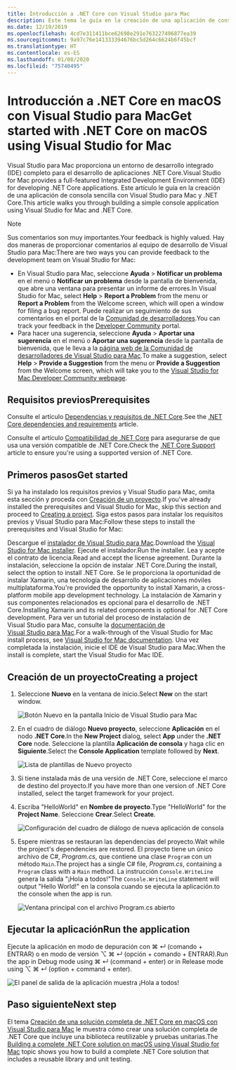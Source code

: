 ```yaml
---
title: Introducción a .NET Core con Visual Studio para Mac
description: Este tema le guía en la creación de una aplicación de consola sencilla con Visual Studio para Mac y .NET Core.
ms.date: 12/19/2019
ms.openlocfilehash: 4cd7e311411bce62698e291e763227496877ea39
ms.sourcegitcommit: 9a97c76e141333394676bc5d264c6624b6f45bcf
ms.translationtype: HT
ms.contentlocale: es-ES
ms.lasthandoff: 01/08/2020
ms.locfileid: "75740495"
---
```

# <a name="get-started-with-net-core-on-macos-using-visual-studio-for-mac"></a><span data-ttu-id="991d0-103">Introducción a .NET Core en macOS con Visual Studio para Mac</span><span class="sxs-lookup"><span data-stu-id="991d0-103">Get started with .NET Core on macOS using Visual Studio for Mac</span></span>

<span data-ttu-id="991d0-104">Visual Studio para Mac proporciona un entorno de desarrollo integrado (IDE) completo para el desarrollo de aplicaciones .NET Core.</span><span class="sxs-lookup"><span data-stu-id="991d0-104">Visual Studio for Mac provides a full-featured Integrated Development Environment (IDE) for developing .NET Core applications.</span></span> <span data-ttu-id="991d0-105">Este artículo le guía en la creación de una aplicación de consola sencilla con Visual Studio para Mac y .NET Core.</span><span class="sxs-lookup"><span data-stu-id="991d0-105">This article walks you through building a simple console application using Visual Studio for Mac and .NET Core.</span></span>

> [!NOTE]
> <span data-ttu-id="991d0-106">Sus comentarios son muy importantes.</span><span class="sxs-lookup"><span data-stu-id="991d0-106">Your feedback is highly valued.</span></span> <span data-ttu-id="991d0-107">Hay dos maneras de proporcionar comentarios al equipo de desarrollo de Visual Studio para Mac:</span><span class="sxs-lookup"><span data-stu-id="991d0-107">There are two ways you can provide feedback to the development team on Visual Studio for Mac:</span></span>
>
> * <span data-ttu-id="991d0-108">En Visual Studio para Mac, seleccione **Ayuda** > **Notificar un problema** en el menú o **Notificar un problema** desde la pantalla de bienvenida, que abre una ventana para presentar un informe de errores.</span><span class="sxs-lookup"><span data-stu-id="991d0-108">In Visual Studio for Mac, select **Help** > **Report a Problem** from the menu or **Report a Problem** from the Welcome screen, which will open a window for filing a bug report.</span></span> <span data-ttu-id="991d0-109">Puede realizar un seguimiento de sus comentarios en el portal de la [Comunidad de desarrolladores](https://developercommunity.visualstudio.com/spaces/8/index.html).</span><span class="sxs-lookup"><span data-stu-id="991d0-109">You can track your feedback in the [Developer Community](https://developercommunity.visualstudio.com/spaces/8/index.html) portal.</span></span>
> * <span data-ttu-id="991d0-110">Para hacer una sugerencia, seleccione **Ayuda** > **Aportar una sugerencia** en el menú o **Aportar una sugerencia** desde la pantalla de bienvenida, que le lleva a la [página web de la Comunidad de desarrolladores de Visual Studio para Mac](https://developercommunity.visualstudio.com/content/idea/post.html?space=41).</span><span class="sxs-lookup"><span data-stu-id="991d0-110">To make a suggestion, select **Help** > **Provide a Suggestion** from the menu or **Provide a Suggestion** from the Welcome screen, which will take you to the [Visual Studio for Mac Developer Community webpage](https://developercommunity.visualstudio.com/content/idea/post.html?space=41).</span></span>

## <a name="prerequisites"></a><span data-ttu-id="991d0-111">Requisitos previos</span><span class="sxs-lookup"><span data-stu-id="991d0-111">Prerequisites</span></span>

<span data-ttu-id="991d0-112">Consulte el artículo [Dependencias y requisitos de .NET Core](../install/dependencies.md?pivots=os-macos).</span><span class="sxs-lookup"><span data-stu-id="991d0-112">See the [.NET Core dependencies and requirements](../install/dependencies.md?pivots=os-macos) article.</span></span>

<span data-ttu-id="991d0-113">Consulte el artículo [Compatibilidad de .NET Core](/visualstudio/mac/net-core-support) para asegurarse de que usa una versión compatible de .NET Core.</span><span class="sxs-lookup"><span data-stu-id="991d0-113">Check the [.NET Core Support](/visualstudio/mac/net-core-support) article to ensure you're using a supported version of .NET Core.</span></span>

## <a name="get-started"></a><span data-ttu-id="991d0-114">Primeros pasos</span><span class="sxs-lookup"><span data-stu-id="991d0-114">Get started</span></span>

<span data-ttu-id="991d0-115">Si ya ha instalado los requisitos previos y Visual Studio para Mac, omita esta sección y proceda con [Creación de un proyecto](#creating-a-project).</span><span class="sxs-lookup"><span data-stu-id="991d0-115">If you've already installed the prerequisites and Visual Studio for Mac, skip this section and proceed to [Creating a project](#creating-a-project).</span></span> <span data-ttu-id="991d0-116">Siga estos pasos para instalar los requisitos previos y Visual Studio para Mac:</span><span class="sxs-lookup"><span data-stu-id="991d0-116">Follow these steps to install the prerequisites and Visual Studio for Mac:</span></span>

<span data-ttu-id="991d0-117">Descargue el [instalador de Visual Studio para Mac](https://visualstudio.microsoft.com/vs/mac/?utm_medium=microsoft&utm_source=docs.microsoft.com&utm_campaign=inline+link).</span><span class="sxs-lookup"><span data-stu-id="991d0-117">Download the [Visual Studio for Mac installer](https://visualstudio.microsoft.com/vs/mac/?utm_medium=microsoft&utm_source=docs.microsoft.com&utm_campaign=inline+link).</span></span> <span data-ttu-id="991d0-118">Ejecute el instalador.</span><span class="sxs-lookup"><span data-stu-id="991d0-118">Run the installer.</span></span> <span data-ttu-id="991d0-119">Lea y acepte el contrato de licencia.</span><span class="sxs-lookup"><span data-stu-id="991d0-119">Read and accept the license agreement.</span></span> <span data-ttu-id="991d0-120">Durante la instalación, seleccione la opción de instalar .NET Core.</span><span class="sxs-lookup"><span data-stu-id="991d0-120">During the install, select the option to install .NET Core.</span></span> <span data-ttu-id="991d0-121">Se le proporciona la oportunidad de instalar Xamarin, una tecnología de desarrollo de aplicaciones móviles multiplataforma.</span><span class="sxs-lookup"><span data-stu-id="991d0-121">You're provided the opportunity to install Xamarin, a cross-platform mobile app development technology.</span></span> <span data-ttu-id="991d0-122">La instalación de Xamarin y sus componentes relacionados es opcional para el desarrollo de .NET Core.</span><span class="sxs-lookup"><span data-stu-id="991d0-122">Installing Xamarin and its related components is optional for .NET Core development.</span></span> <span data-ttu-id="991d0-123">Para ver un tutorial del proceso de instalación de Visual Studio para Mac, consulte la [documentación de Visual Studio para Mac](/visualstudio/mac/).</span><span class="sxs-lookup"><span data-stu-id="991d0-123">For a walk-through of the Visual Studio for Mac install process, see [Visual Studio for Mac documentation](/visualstudio/mac/).</span></span> <span data-ttu-id="991d0-124">Una vez completada la instalación, inicie el IDE de Visual Studio para Mac.</span><span class="sxs-lookup"><span data-stu-id="991d0-124">When the install is complete, start the Visual Studio for Mac IDE.</span></span>

## <a name="creating-a-project"></a><span data-ttu-id="991d0-125">Creación de un proyecto</span><span class="sxs-lookup"><span data-stu-id="991d0-125">Creating a project</span></span>

1. <span data-ttu-id="991d0-126">Seleccione **Nuevo** en la ventana de inicio.</span><span class="sxs-lookup"><span data-stu-id="991d0-126">Select **New** on the start window.</span></span>

   ![Botón Nuevo en la pantalla Inicio de Visual Studio para Mac](./media/using-on-mac-vs/visual-studio-mac-new-project.png)

1. <span data-ttu-id="991d0-128">En el cuadro de diálogo **Nuevo proyecto**, seleccione **Aplicación** en el nodo **.NET Core**.</span><span class="sxs-lookup"><span data-stu-id="991d0-128">In the **New Project** dialog, select **App** under the **.NET Core** node.</span></span> <span data-ttu-id="991d0-129">Seleccione la plantilla **Aplicación de consola** y haga clic en **Siguiente**.</span><span class="sxs-lookup"><span data-stu-id="991d0-129">Select the **Console Application** template followed by **Next**.</span></span>

   ![Lista de plantillas de Nuevo proyecto](./media/using-on-mac-vs/visual-studio-mac-new-dialog.png)

1. <span data-ttu-id="991d0-131">Si tiene instalada más de una versión de .NET Core, seleccione el marco de destino del proyecto.</span><span class="sxs-lookup"><span data-stu-id="991d0-131">If you have more than one version of .NET Core installed, select the target framework for your project.</span></span>

1. <span data-ttu-id="991d0-132">Escriba "HelloWorld" en **Nombre de proyecto**.</span><span class="sxs-lookup"><span data-stu-id="991d0-132">Type "HelloWorld" for the **Project Name**.</span></span> <span data-ttu-id="991d0-133">Seleccione **Crear**.</span><span class="sxs-lookup"><span data-stu-id="991d0-133">Select **Create**.</span></span>

   ![Configuración del cuadro de diálogo de nueva aplicación de consola](./media/using-on-mac-vs/visual-studio-mac-new-options.png)

1. <span data-ttu-id="991d0-135">Espere mientras se restauran las dependencias del proyecto.</span><span class="sxs-lookup"><span data-stu-id="991d0-135">Wait while the project's dependencies are restored.</span></span> <span data-ttu-id="991d0-136">El proyecto tiene un único archivo de C#, *Program.cs*, que contiene una clase `Program` con un método `Main`.</span><span class="sxs-lookup"><span data-stu-id="991d0-136">The project has a single C# file, *Program.cs*, containing a `Program` class with a `Main` method.</span></span> <span data-ttu-id="991d0-137">La instrucción `Console.WriteLine` genera la salida "¡Hola a todos!"</span><span class="sxs-lookup"><span data-stu-id="991d0-137">The `Console.WriteLine` statement will output "Hello World!"</span></span> <span data-ttu-id="991d0-138">en la consola cuando se ejecuta la aplicación.</span><span class="sxs-lookup"><span data-stu-id="991d0-138">to the console when the app is run.</span></span>

   ![Ventana principal con el archivo Program.cs abierto](./media/using-on-mac-vs/visual-studio-mac-editor.png)

## <a name="run-the-application"></a><span data-ttu-id="991d0-140">Ejecutar la aplicación</span><span class="sxs-lookup"><span data-stu-id="991d0-140">Run the application</span></span>

<span data-ttu-id="991d0-141">Ejecute la aplicación en modo de depuración con ⌘ ↵ (comando + ENTRAR) o en modo de versión ⌥ ⌘ ↵ (opción + comando + ENTRAR).</span><span class="sxs-lookup"><span data-stu-id="991d0-141">Run the app in Debug mode using ⌘ ↵ (command + enter) or in Release mode using ⌥ ⌘ ↵ (option + command + enter).</span></span>

![El panel de salida de la aplicación muestra ¡Hola a todos!](./media/using-on-mac-vs/visual-studio-mac-output.png)

## <a name="next-step"></a><span data-ttu-id="991d0-143">Paso siguiente</span><span class="sxs-lookup"><span data-stu-id="991d0-143">Next step</span></span>

<span data-ttu-id="991d0-144">El tema [Creación de una solución completa de .NET Core en macOS con Visual Studio para Mac](using-on-mac-vs-full-solution.md) le muestra cómo crear una solución completa de .NET Core que incluye una biblioteca reutilizable y pruebas unitarias.</span><span class="sxs-lookup"><span data-stu-id="991d0-144">The [Building a complete .NET Core solution on macOS using Visual Studio for Mac](using-on-mac-vs-full-solution.md) topic shows you how to build a complete .NET Core solution that includes a reusable library and unit testing.</span></span>
